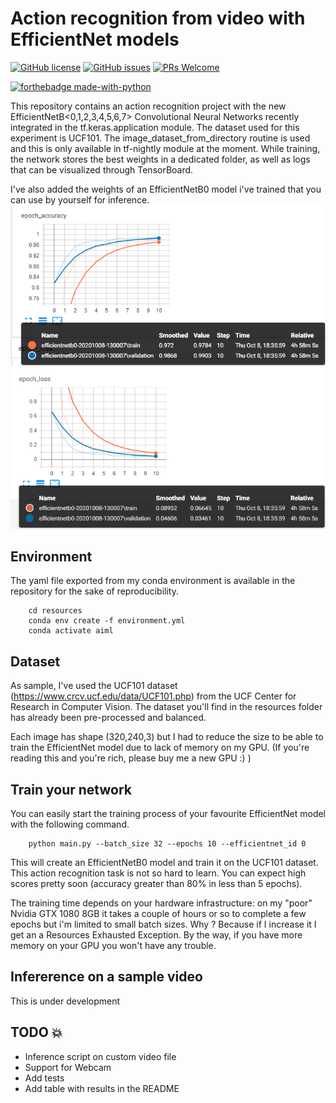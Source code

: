 # Action recognition from video with EfficientNet models
[![GitHub license](https://img.shields.io/github/license/Naereen/StrapDown.js.svg)](https://github.com/vincenzosantopietro/action-recognition-efficientnet/blob/master/LICENSE)
[![GitHub issues](https://img.shields.io/github/issues/Naereen/StrapDown.js.svg)](https://github.com/vincenzosantopietro/action-recognition-efficientnet/issues)
[![PRs Welcome](https://img.shields.io/badge/PRs-welcome-brightgreen.svg?style=flat-square)](https://github.com/vincenzosantopietro/action-recognition-efficientnet/pulls)

[![forthebadge made-with-python](http://ForTheBadge.com/images/badges/made-with-python.svg)](https://www.python.org/)


This repository contains an action recognition project with the new EfficientNetB<0,1,2,3,4,5,6,7> Convolutional Neural Networks recently integrated in the tf.keras.application module.
The dataset used for this experiment is UCF101. 
The image_dataset_from_directory routine is used and this is only available in tf-nightly module at the moment.
While training, the network stores the best weights in a dedicated folder, as well as logs that can be visualized through TensorBoard.

I've also added the weights of an EfficientNetB0 model i've trained that you can use by yourself for inference.
![B0 Accuracy](resources/sample_images/b0.PNG) ![B0 Loss](resources/sample_images/b0loss.PNG)
## Environment
The yaml file exported from my conda environment is available in the repository for the sake of reproducibility.  
```shell script
    cd resources
    conda env create -f environment.yml
    conda activate aiml
```
## Dataset
As sample, I've used the UCF101 dataset (https://www.crcv.ucf.edu/data/UCF101.php) from the UCF Center for Research in Computer Vision. The dataset you'll find in the resources folder has already been pre-processed and balanced.


Each image has shape (320,240,3) but I had to reduce the size to be able to train the EfficientNet model due to lack of memory on my GPU. (If you're reading this and you're rich, please buy me a new GPU :) )

## Train your network
You can easily start the training process of your favourite EfficientNet model with the following command.

```shell script
    python main.py --batch_size 32 --epochs 10 --efficientnet_id 0
```

This will create an EfficientNetB0 model and train it on the UCF101 dataset. This action recognition task is not so hard to learn. You can expect high scores pretty soon (accuracy greater than 80% in less than 5 epochs).
 
The training time depends on your hardware infrastructure: on my "poor" Nvidia GTX 1080 8GB it takes a couple of hours or so to complete a few epochs but i'm limited to small batch sizes. Why ? Because if I increase it I get an a Resources Exhausted Exception. By the way, if you have more memory on your GPU you won't have any trouble.

## Infererence on a sample video
This is under development

## TODO 💥
 - Inference script on custom video file
 - Support for Webcam 
 - Add tests
 - Add table with results in the README
